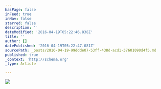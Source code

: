 ```yaml
---
hasPage: false
inFeed: true
inNav: false
starred: false
description: ''
dateModified: '2016-04-19T05:22:46.838Z'
title: ''
author: []
datePublished: '2016-04-19T05:22:47.081Z'
sourcePath: _posts/2016-04-19-99ddde07-53ff-438d-acd1-37601090d4f5.md
published: true
_context: 'http://schema.org'
_type: Article

---
```

![](https://the-grid-user-content.s3-us-west-2.amazonaws.com/84073723-fdf4-4794-b83b-560e2fa7a4de.jpg)